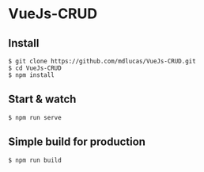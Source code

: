 # VueJs-CRUD


## Install

    $ git clone https://github.com/mdlucas/VueJs-CRUD.git
    $ cd VueJs-CRUD
    $ npm install


## Start & watch

    $ npm run serve

## Simple build for production

    $ npm run build